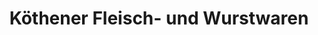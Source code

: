 ---
title: "Köthener Fleisch- und Wurstwaren"
url: /bernburg/koethener-fleisch-und-wurstwaren/
shop: Metzgerei
---